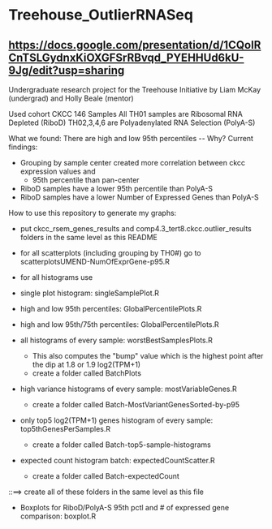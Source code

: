 # Treehouse_OutlierRNASeq
## https://docs.google.com/presentation/d/1CQoIRCnTSLGydnxKiOXGFSrRBvqd_PYEHHUd6kU-9Jg/edit?usp=sharing
Undergraduate research project for the Treehouse Initiative by Liam McKay (undergrad) and Holly Beale (mentor)

Used cohort CKCC 146 Samples
All TH01 samples are Ribosomal RNA Depleted (RiboD)
TH02,3,4,6 are Polyadenylated RNA Selection (PolyA-S)

What we found:
There are high and low 95th percentiles -- Why?
Current findings:
- Grouping by sample center created more correlation between ckcc expression values and 
	- 95th percentile than pan-center
- RiboD samples have a lower 95th percentile than PolyA-S
- RiboD samples have a lower Number of Expressed Genes than PolyA-S



How to use this repository to generate my graphs:
- put ckcc_rsem_genes_results and comp4.3_tert8.ckcc.outlier_results folders in the same level as this README
- for all scatterplots (including grouping by TH0#) go to scatterplotsUMEND-NumOfExprGene-p95.R

- for all histograms use 
- single plot histogram: singleSamplePlot.R
- high and low 95th percentiles: GlobalPercentilePlots.R
- high and low 95th/75th percentiles: GlobalPercentilePlots.R

- all histograms of every sample: worstBestSamplesPlots.R
	- This also computes the "bump" value which is the highest point after the dip at 1.8 or 1.9 log2(TPM+1)
	- create a folder called BatchPlots

- high variance histograms of every sample: mostVariableGenes.R
	- create a folder called Batch-MostVariantGenesSorted-by-p95

- only top5 log2(TPM+1) genes histogram of every sample: top5thGenesPerSamples.R
	- create a folder called Batch-top5-sample-histograms

- expected count histogram batch: expectedCountScatter.R
	- create a folder called Batch-expectedCount

::==> create all of these folders in the same level as this file

- Boxplots for RiboD/PolyA-S 95th pctl and # of expressed gene comparison: boxplot.R
